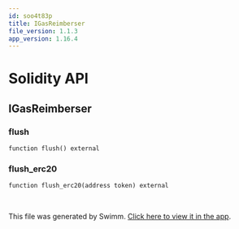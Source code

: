 ```yaml
---
id: soo4t83p
title: IGasReimberser
file_version: 1.1.3
app_version: 1.16.4
---
```


# Solidity API

## IGasReimberser

### flush

```
function flush() external
```

### flush\_erc20

```
function flush_erc20(address token) external
```

<br/>

This file was generated by Swimm. [Click here to view it in the app](https://app.swimm.io/repos/Z2l0aHViJTNBJTNBc3Rha2UtbWFuYWdlciUzQSUzQWhleHBheS1kYXk=/docs/soo4t83p).
